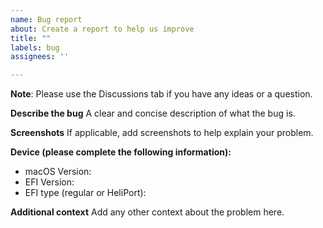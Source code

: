 ```yaml
---
name: Bug report
about: Create a report to help us improve
title: ""
labels: bug
assignees: ''

---
```


**Note**: Please use the Discussions tab if you have any ideas or a question. 

**Describe the bug**
A clear and concise description of what the bug is.

**Screenshots**
If applicable, add screenshots to help explain your problem.

**Device (please complete the following information):**
 - macOS Version: 
 - EFI Version: 
 - EFI type (regular or HeliPort): 

**Additional context**
Add any other context about the problem here.
